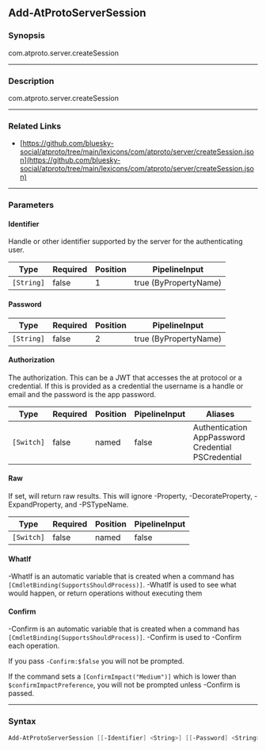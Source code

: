 Add-AtProtoServerSession
------------------------




### Synopsis
com.atproto.server.createSession



---


### Description

com.atproto.server.createSession



---


### Related Links
* [https://github.com/bluesky-social/atproto/tree/main/lexicons/com/atproto/server/createSession.json](https://github.com/bluesky-social/atproto/tree/main/lexicons/com/atproto/server/createSession.json)





---


### Parameters
#### **Identifier**

Handle or other identifier supported by the server for the authenticating user.






|Type      |Required|Position|PipelineInput        |
|----------|--------|--------|---------------------|
|`[String]`|false   |1       |true (ByPropertyName)|



#### **Password**




|Type      |Required|Position|PipelineInput        |
|----------|--------|--------|---------------------|
|`[String]`|false   |2       |true (ByPropertyName)|



#### **Authorization**

The authorization. This can be a JWT that accesses the at protocol or a credential. If this is provided as a credential the username is a handle or email and the password is the app password.






|Type      |Required|Position|PipelineInput|Aliases                                                       |
|----------|--------|--------|-------------|--------------------------------------------------------------|
|`[Switch]`|false   |named   |false        |Authentication<br/>AppPassword<br/>Credential<br/>PSCredential|



#### **Raw**

If set, will return raw results. This will ignore -Property, -DecorateProperty, -ExpandProperty, and -PSTypeName.






|Type      |Required|Position|PipelineInput|
|----------|--------|--------|-------------|
|`[Switch]`|false   |named   |false        |



#### **WhatIf**
-WhatIf is an automatic variable that is created when a command has ```[CmdletBinding(SupportsShouldProcess)]```.
-WhatIf is used to see what would happen, or return operations without executing them
#### **Confirm**
-Confirm is an automatic variable that is created when a command has ```[CmdletBinding(SupportsShouldProcess)]```.
-Confirm is used to -Confirm each operation.

If you pass ```-Confirm:$false``` you will not be prompted.


If the command sets a ```[ConfirmImpact("Medium")]``` which is lower than ```$confirmImpactPreference```, you will not be prompted unless -Confirm is passed.



---


### Syntax
```PowerShell
Add-AtProtoServerSession [[-Identifier] <String>] [[-Password] <String>] [-Authorization] [-Raw] [-WhatIf] [-Confirm] [<CommonParameters>]
```
